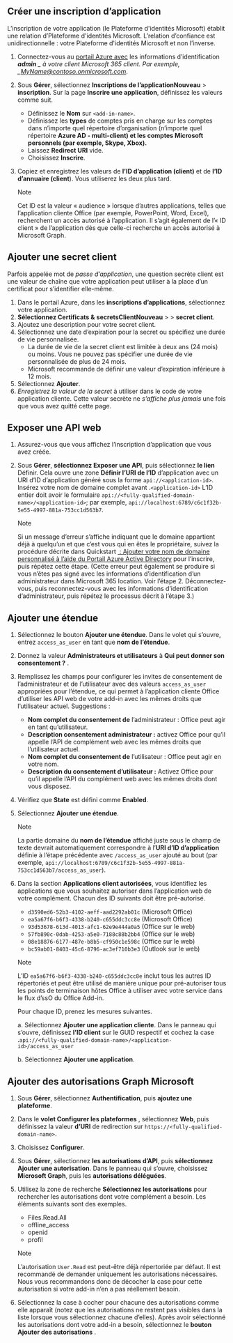 ## <a name="create-an-app-registration"></a>Créer une inscription d’application

L’inscription de votre application (le Plateforme d'identités Microsoft) établit une relation d’Plateforme d'identités Microsoft. L’relation d’confiance est unidirectionnelle : votre Plateforme d'identités Microsoft et non l’inverse.

1. Connectez-vous au [portail Azure avec](https://portal.azure.com/) les informations d’identification ***admin** _ à votre client Microsoft 365 client. Par exemple, _*MyName@contoso.onmicrosoft.com**.
1. Sous **Gérer**, sélectionnez **Inscriptions de l’applicationNouveau** >  **inscription**. Sur la page **Inscrire une application**, définissez les valeurs comme suit.

    * Définissez le **Nom** sur `<add-in-name>`.
    * Définissez les **types** de comptes pris en charge sur les comptes dans n’importe quel répertoire d’organisation (n’importe quel répertoire **Azure AD - multi-client) et les comptes Microsoft personnels (par exemple, Skype, Xbox).**
    * Laissez **Redirect URI** vide.
    * Choisissez **Inscrire**.

1. Copiez et enregistrez les valeurs de **l’ID d’application (client)** et de **l’ID d’annuaire (client**). Vous utiliserez les deux plus tard.

    > [!NOTE]
    > Cet ID est la valeur « audience » lorsque d’autres applications, telles que l’application cliente Office (par exemple, PowerPoint, Word, Excel), recherchent un accès autorisé à l’application. Il s’agit également de l’« ID client » de l’application dès que celle-ci recherche un accès autorisé à Microsoft Graph.

## <a name="add-a-client-secret"></a>Ajouter une secret client

Parfois appelée mot de _passe d’application_, une question secrète client est une valeur de chaîne que votre application peut utiliser à la place d’un certificat pour s’identifier elle-même.

1. Dans le portail Azure, dans les **inscriptions d’applications**, sélectionnez votre application.
1. **Sélectionnez Certificats &** **secretsClientNouveau** >  >  **secret client**.
1. Ajoutez une description pour votre secret client.
1. Sélectionnez une date d’expiration pour la secret ou spécifiez une durée de vie personnalisée.
    * La durée de vie de la secret client est limitée à deux ans (24 mois) ou moins. Vous ne pouvez pas spécifier une durée de vie personnalisée de plus de 24 mois.
    * Microsoft recommande de définir une valeur d’expiration inférieure à 12 mois.
1. Sélectionnez **Ajouter**.
1. _Enregistrez la valeur de la secret_ à utiliser dans le code de votre application cliente. Cette valeur secrète ne _s’affiche plus jamais_ une fois que vous avez quitté cette page.

## <a name="expose-a-web-api"></a>Exposer une API web

1. Assurez-vous que vous affichez l’inscription d’application que vous avez créée.
1. Sous **Gérer**, **sélectionnez Exposer une API**, puis sélectionnez **le lien** Définir. Cela ouvre une zone **Définir l’URI de l’ID** d’application avec un URI d’ID d’application généré sous la forme `api://<application-id>`. Insérez votre nom de domaine complet avant .`<application-id>` L’ID entier doit avoir le formulaire `api://<fully-qualified-domain-name>/<application-id>`; par exemple, `api://localhost:6789/c6c1f32b-5e55-4997-881a-753cc1d563b7`.

    > [!NOTE]
    > Si un message d’erreur s’affiche indiquant que le domaine appartient déjà à quelqu’un et que c’est vous qui en êtes le propriétaire, suivez la procédure décrite dans Quickstart [ : Ajouter votre nom de domaine personnalisé à l’aide du Portail Azure Active Directory](/azure/active-directory/add-custom-domain) pour l’inscrire, puis répétez cette étape. (Cette erreur peut également se produire si vous n’êtes pas signé avec les informations d’identification d’un administrateur dans Microsoft 365 location. Voir l’étape 2. Déconnectez-vous, puis reconnectez-vous avec les informations d’identification d’administrateur, puis répétez le processus décrit à l’étape 3.)

## <a name="add-a-scope"></a>Ajouter une étendue

1. Sélectionnez le bouton **Ajouter une étendue**. Dans le volet qui s’ouvre, entrez `access_as_user` en tant que **nom de l’étendue**.

1. Donnez la valeur **Administrateurs et utilisateurs** à **Qui peut donner son consentement ?** .

1. Remplissez les champs pour configurer les invites de consentement de l’administrateur et de l’utilisateur avec des valeurs `access_as_user` appropriées pour l’étendue, ce qui permet à l’application cliente Office d’utiliser les API web de votre add-in avec les mêmes droits que l’utilisateur actuel. Suggestions :

    * **Nom complet du consentement de** l’administrateur : Office peut agir en tant qu’utilisateur.
    * **Description consentement administrateur :** activez Office pour qu’il appelle l’API de complément web avec les mêmes droits que l’utilisateur actuel.
    * **Nom complet du consentement de** l’utilisateur : Office peut agir en votre nom.
    * **Description du consentement d’utilisateur :** Activez Office pour qu’il appelle l’API du complément web avec les mêmes droits dont vous disposez.

1. Vérifiez que **State** est défini comme **Enabled**.

1. Sélectionnez **Ajouter une étendue**.

    > [!NOTE]
    > La partie domaine du **nom de l’étendue** affiché juste sous le champ de texte devrait automatiquement correspondre à l’**URI d’ID d’application** définie à l’étape précédente avec `/access_as_user` ajouté au bout (par exemple, `api://localhost:6789/c6c1f32b-5e55-4997-881a-753cc1d563b7/access_as_user`).

1. Dans la section **Applications client autorisées**, vous identifiez les applications que vous souhaitez autoriser dans l’application web de votre complément. Chacun des ID suivants doit être pré-autorisé.
  
    * `d3590ed6-52b3-4102-aeff-aad2292ab01c` (Microsoft Office)
    * `ea5a67f6-b6f3-4338-b240-c655ddc3cc8e` (Microsoft Office)
    * `93d53678-613d-4013-afc1-62e9e444a0a5` (Office sur le web)
    * `57fb890c-0dab-4253-a5e0-7188c88b2bb4` (Office sur le web)
    * `08e18876-6177-487e-b8b5-cf950c1e598c` (Office sur le web)
    * `bc59ab01-8403-45c6-8796-ac3ef710b3e3` (Outlook sur le web)

    > [!NOTE]
    > L’ID `ea5a67f6-b6f3-4338-b240-c655ddc3cc8e` inclut tous les autres ID répertoriés et peut être utilisé de manière unique pour pré-autoriser tous les points de terminaison hôtes Office à utiliser avec votre service dans le flux d’ssO du Office Add-in.

    Pour chaque ID, prenez les mesures suivantes.

      a. Sélectionnez **Ajouter une application cliente**. Dans le panneau qui s’ouvre, définissez **l’ID client** sur le GUID respectif et cochez la case .`api://<fully-qualified-domain-name>/<application-id>/access_as_user`

      b. Sélectionnez **Ajouter une application**.

## <a name="add-microsoft-graph-permissions"></a>Ajouter des autorisations Graph Microsoft

1. Sous **Gérer**, sélectionnez **Authentification**, puis **ajoutez une plateforme**.

1. Dans le **volet Configurer les plateformes** , sélectionnez **Web**, puis définissez la valeur **d’URI** de redirection sur `https://<fully-qualified-domain-name>`.

1. Choisissez **Configurer**.

1. Sous **Gérer**, sélectionnez **les autorisations d’API**, puis **sélectionnez Ajouter une autorisation**. Dans le panneau qui s’ouvre, choisissez **Microsoft Graph**, puis les **autorisations déléguées**.

1. Utilisez la zone de recherche **Sélectionnez les autorisations** pour rechercher les autorisations dont votre complément a besoin. Les éléments suivants sont des exemples.

    * Files.Read.All
    * offline_access
    * openid
    * profil

    > [!NOTE]
    > L’autorisation `User.Read` est peut-être déjà répertoriée par défaut. Il est recommandé de demander uniquement les autorisations nécessaires. Nous vous recommandons donc de décocher la case pour cette autorisation si votre add-in n’en a pas réellement besoin.

1. Sélectionnez la case à cocher pour chacune des autorisations comme elle apparaît (notez que les autorisations ne restent pas visibles dans la liste lorsque vous sélectionnez chacune d’elles). Après avoir sélectionné les autorisations dont votre add-in a besoin, sélectionnez le **bouton Ajouter des autorisations** .
